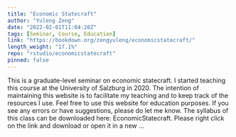```yaml
---
title: "Economic Statecraft"
author: "Yuleng Zeng"
date: "2022-02-01T11:04:20Z"
tags: [Seminar, Course, Education]
link: "https://bookdown.org/zengyuleng/economicstatecraft/"
length_weight: "17.1%"
repo: "rstudio/economicstatecraft"
pinned: false
---
```


This is a graduate-level seminar on economic statecraft. I started teaching this course at the University of Salzburg in 2020. The intention of maintaining this website is to facilitate my teaching and to keep track of the resources I use. Feel free to use this website for education purposes. If you see any errors or have suggestions, please do let me know. The syllabus of this class can be downloaded here: EconomicStatecraft. Please right click on the link and download or open it in a new ...
